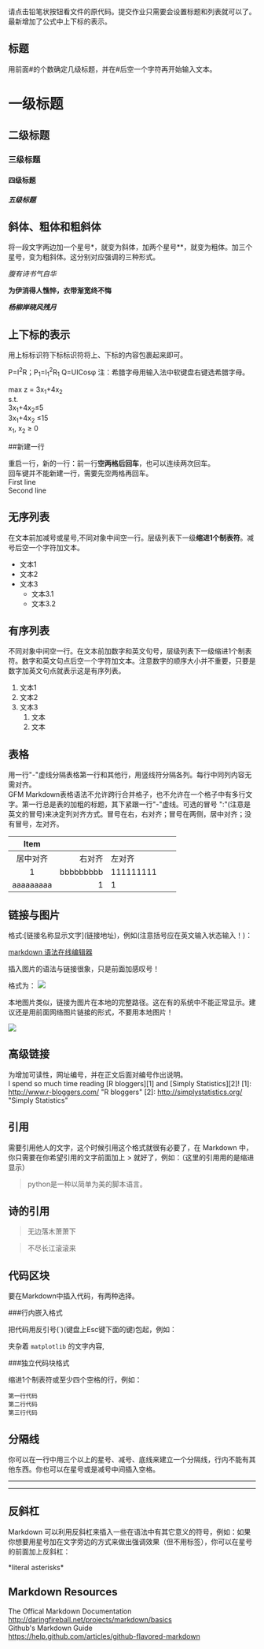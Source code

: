 请点击铅笔状按钮看文件的原代码。提交作业只需要会设置标题和列表就可以了。最新增加了公式中上下标的表示。

## 标题 

用前面#的个数确定几级标题，并在#后空一个字符再开始输入文本。

# 一级标题 
## 二级标题
### 三级标题
#### 四级标题
##### 五级标题

## 斜体、粗体和粗斜体

将一段文字两边加一个星号\*，就变为斜体，加两个星号\**，就变为粗体。加三个星号，变为粗斜体。这分别对应强调的三种形式。

*腹有诗书气自华*

**为伊消得人憔悴，衣带渐宽终不悔**

***杨柳岸晓风残月***

## 上下标的表示

用上标标识符<sup></sup>下标标识符<sub></sub>将上、下标的内容包裹起来即可。

P=I<sup>2</sup>R；P<sub>1</sub>=I<sub>1</sub><sup>2</sup>R<sub>1</sub>
Q=UICosφ  注：希腊字母用输入法中软键盘右键选希腊字母。  

max z = 3x<sub>1</sub>+4x<sub>2</sub>  
s.t.   
3x<sub>1</sub>+4x<sub>2</sub>≤5  
3x<sub>1</sub>+4x<sub>2</sub> ≤15  
x<sub>1</sub>, x<sub>2</sub> ≥ 0


##新建一行

重启一行，新的一行：前一行**空两格后回车**，也可以连续两次回车。    
回车键并不能新建一行，需要先空两格再回车。   
First line  
Second line


## 无序列表 

在文本前加减号或星号,不同对象中间空一行。层级列表下一级**缩进1个制表符**。减号后空一个字符加文本。

- 文本1
- 文本2
- 文本3
    - 文本3.1
    - 文本3.2

## 有序列表

不同对象中间空一行。在文本前加数字和英文句号，层级列表下一级缩进1个制表符。数字和英文句点后空一个字符加文本。注意数字的顺序大小并不重要，只要是数字加英文句点就表示这是有序列表。

1. 文本1
3. 文本2
2. 文本3
    1. 文本
    2. 文本

## 表格

用一行"-"虚线分隔表格第一行和其他行，用竖线符分隔各列。每行中同列内容无需对齐。  
GFM Markdown表格语法不允许跨行合并格子，也不允许在一个格子中有多行文字。第一行总是表的加粗的标题，其下紧跟一行"-"虚线。可选的冒号 ":"(注意是英文的冒号)来决定列对齐方式。冒号在右，右对齐；冒号在两侧，居中对齐；没有冒号，左对齐。

|    Item   |          |           |   |   |
|:---------:|---------:|:----------|---|---|
| 居中对齐  |   右对齐 | 左对齐    |   |   |
| 1         | bbbbbbbbb| 111111111 |   |   |
| aaaaaaaaa |        1 | 1         |   |   |



## 链接与图片

格式:\[链接名称显示文字](链接地址)，例如(注意括号应在英文输入状态输入！)：

[markdown 语法在线编辑器](http://joncom.be/experiments/markdown-editor/edit/)

插入图片的语法与链接很象，只是前面加感叹号！

格式为：
![](http://ww4.sinaimg.cn/bmiddle/aa397b7fjw1dzplsgpdw5j.jpg)

本地图片类似，链接为图片在本地的完整路径。这在有的系统中不能正常显示。建议还是用前面网络图片链接的形式，不要用本地图片！

![](/e:/p6221032.jpg)

## 高级链接

为增加可读性，网址编号，并在正文后面对编号作出说明。  
I spend so much time reading [R bloggers][1] and [Simply Statistics][2]!
[1]: http://www.r-bloggers.com/ "R bloggers"
[2]: http://simplystatistics.org/ "Simply Statistics"


## 引用

需要引用他人的文字，这个时候引用这个格式就很有必要了，在 Markdown 中，你只需要在你希望引用的文字前面加上 > 就好了，例如：（这里的引用用的是缩进显示）

>  python是一种以简单为美的脚本语言。

## 诗的引用

> 无边落木萧萧下

> 不尽长江滚滚来

## 代码区块

要在Markdown中插入代码，有两种选择。 

###行内嵌入格式

把代码用反引号(`)(键盘上Esc键下面的键)包起，例如：

夹杂着 `matplotlib` 的文字内容,

###独立代码块格式

缩进1个制表符或至少四个空格的行，例如：

    第一行代码
    第二行代码
    第三行代码


## 分隔线

你可以在一行中用三个以上的星号、减号、底线来建立一个分隔线，行内不能有其他东西。你也可以在星号或是减号中间插入空格。

---

***

## 反斜杠

Markdown 可以利用反斜杠来插入一些在语法中有其它意义的符号，例如：如果你想要用星号加在文字旁边的方式来做出强调效果（但不用标签），你可以在星号的前面加上反斜杠：

\*literal asterisks\*

## Markdown Resources

The Offical Markdown Documentation  
http://daringfireball.net/projects/markdown/basics  
Github's Markdown Guide  
https://help.github.com/articles/github-flavored-markdown



